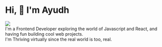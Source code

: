 # Hi, :wave: I'm Ayudh
![](https://komarev.com/ghpvc/?username=makersmecca)<br>
I'm a Frontend Developer exploring the world of Javascript and React, and having fun building cool web projects.</br>
I'm Thriving virtually since the real world is too, real.
